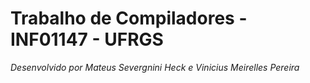# Trabalho de Compiladores - INF01147 - UFRGS
*Desenvolvido por Mateus Severgnini Heck e Vinicius Meirelles Pereira*

